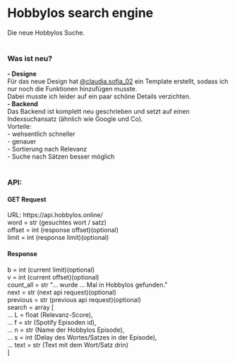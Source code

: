 <html>
  <body>
    <h1>Hobbylos search engine</h1>
    Die neue Hobbylos Suche.<br><br>
    <h3>Was ist neu?</h3>
    <b>- Designe</b><br>
    Für das neue Design hat <a href="https://instagram.com/claudia.sofia_02/" target="_blank">@claudia.sofia_02</a> ein Template erstellt, sodass ich nur noch die Funktionen hinzufügen musste. <br>
    Dabei musste ich leider auf ein paar schöne Details verzichten.<br>
    <b>- Backend</b><br>
    Das Backend ist komplett neu geschrieben und setzt auf einen Indexsuchansatz (ähnlich wie Google und Co).<br>
    Vorteile: <br>
    - wehsentlich schneller <br>
    - genauer <br>
    - Sortierung nach Relevanz <br>
    - Suche nach Sätzen besser möglich <br>
    <br>
    <h3>API:</h3>
    <h4>GET Request</h4>
    URL: https://api.hobbylos.online/ <br>
    word = str (gesuchtes wort / satz)<br>
    offset = int (response offset)(optional)<br>
    limit = int (response limit)(optional)
    <h4>Response</h4>
    b = int (current limit)(optional)<br>
    v = int (current offset)(optional)<br>
    count_all = str "... wurde ... Mal in Hobbylos gefunden."<br>
    next = str (next api request)(optional)<br>
    previous = str (previous api request)(optional)<br>
    search = array [<br>
    ... L = float (Relevanz-Score),<br>
    ... f = str (Spotify Episoden id),<br>
    ... n = str (Name der Hobbylos Episode),<br>
    ... s = int (Delay des Wortes/Satzes in der Episode),<br>
    ... text = str (Text mit dem Wort/Satz drin)<br>
    ]
  </body>
</html>
